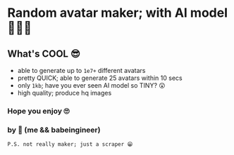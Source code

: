 # Random avatar maker; with AI model 💪💪💪

## What's COOL 😎

- able to generate up to `1e7+` different avatars
- pretty QUICK; able to generate 25 avatars within 10 secs
- only `1kb`; have you ever seen AI model so TINY? 😲
- high quality; produce hq images

### Hope you enjoy 🙄

### by 💎 (me && babeingineer)

```
P.S. not really maker; just a scraper 😁
```
